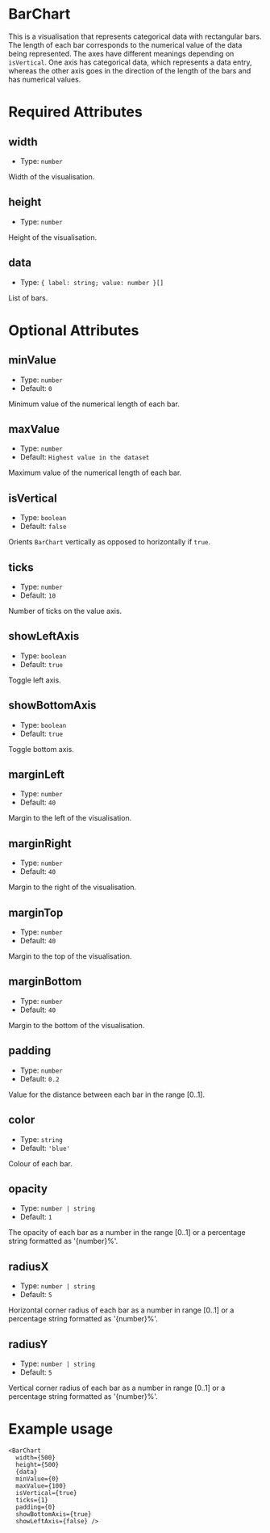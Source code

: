 # BarChart

This is a visualisation that represents categorical data with rectangular bars.
The length of each bar corresponds to the numerical value of the data being represented.
The axes have different meanings depending on `isVertical`.
One axis has categorical data, which represents a data entry, whereas
the other axis goes in the direction of the length of the bars and has numerical values.

# Required Attributes

## width

- Type: `number`

Width of the visualisation.

## height

- Type: `number`

Height of the visualisation.

## data

- Type: `{ label: string; value: number }[]`

List of bars.

# Optional Attributes

## minValue

- Type: `number`
- Default: `0`

Minimum value of the numerical length of each bar.

## maxValue

- Type: `number`
- Default: `Highest value in the dataset`

Maximum value of the numerical length of each bar.

## isVertical

- Type: `boolean`
- Default: `false`

Orients `BarChart` vertically as opposed to horizontally if `true`.

## ticks

- Type: `number`
- Default: `10`

Number of ticks on the value axis.

## showLeftAxis

- Type: `boolean`
- Default: `true`

Toggle left axis.

## showBottomAxis

- Type: `boolean`
- Default: `true`

Toggle bottom axis.

## marginLeft

- Type: `number`
- Default: `40`

Margin to the left of the visualisation.

## marginRight

- Type: `number`
- Default: `40`

Margin to the right of the visualisation.

## marginTop

- Type: `number`
- Default: `40`

Margin to the top of the visualisation.

## marginBottom

- Type: `number`
- Default: `40`

Margin to the bottom of the visualisation.

## padding

- Type: `number`
- Default: `0.2`

Value for the distance between each bar in the range [0..1].

## color

- Type: `string`
- Default: `'blue'`

Colour of each bar.

## opacity

- Type: `number | string`
- Default: `1`

The opacity of each bar as a number in the range [0..1] or
a percentage string formatted as '{number}%'.

## radiusX

- Type: `number | string`
- Default: `5`

Horizontal corner radius of each bar as a number in range [0..1] or
a percentage string formatted as '{number}%'.

## radiusY

- Type: `number | string`
- Default: `5`

Vertical corner radius of each bar as a number in range [0..1] or
a percentage string formatted as '{number}%'.

# Example usage

```svelte
<BarChart
  width={500}
  height={500}
  {data}
  minValue={0}
  maxValue={100}
  isVertical={true}
  ticks={1}
  padding={0}
  showBottomAxis={true}
  showLeftAxis={false} />
```

